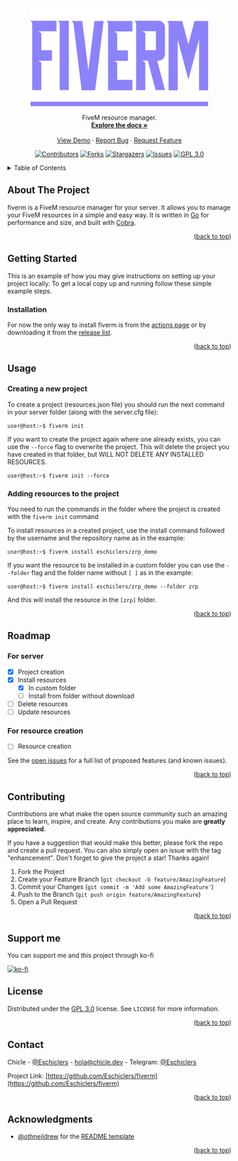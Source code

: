 <div id="top"></div>

<!-- PROJECT LOGO -->
<br />

<div align="center">

<img src="/doc/logo.svg">

</div>

  <p align="center">
    FiveM resource manager.
    <br />
    <a href="https://github.com/Eschiclers/fiverm"><strong>Explore the docs »</strong></a>
    <br />
    <br />
    <a href="https://github.com/Eschiclers/fiverm">View Demo</a>
    ·
    <a href="https://github.com/Eschiclers/fiverm/issues">Report Bug</a>
    ·
    <a href="https://github.com/Eschiclers/fiverm/issues">Request Feature</a>
  </p>
</div>

<!-- BADGES -->
<div align="center">

[![Contributors][contributors-shield]][contributors-url]
[![Forks][forks-shield]][forks-url]
[![Stargazers][stars-shield]][stars-url]
[![Issues][issues-shield]][issues-url]
[![GPL 3.0][license-shield]][license-url]

</div>

<!-- TABLE OF CONTENTS -->
<details>
  <summary>Table of Contents</summary>
  <ol>
    <li>
      <a href="#about-the-project">About The Project</a>
      <ul>
        <li><a href="#built-with">Built With</a></li>
      </ul>
    </li>
    <li>
      <a href="#getting-started">Getting Started</a>
      <ul>
        <li><a href="#prerequisites">Prerequisites</a></li>
        <li><a href="#installation">Installation</a></li>
      </ul>
    </li>
    <li><a href="#usage">Usage</a></li>
    <li><a href="#roadmap">Roadmap</a></li>
    <li><a href="#contributing">Contributing</a></li>
    <li><a href="#license">License</a></li>
    <li><a href="#contact">Contact</a></li>
    <li><a href="#acknowledgments">Acknowledgments</a></li>
  </ol>
</details>

<!-- ABOUT THE PROJECT -->

## About The Project

fiverm is a FiveM resource manager for your server. It allows you to manage your FiveM resources in a simple and easy way. It is written in [Go](https://github.com/golang/go) for performance and size, and built with [Cobra](https://github.com/spf13/cobra).

<p align="right">(<a href="#top">back to top</a>)</p>


<!-- GETTING STARTED -->

## Getting Started

This is an example of how you may give instructions on setting up your project locally.
To get a local copy up and running follow these simple example steps.

### Installation

For now the only way to install fiverm is from the [actions page](https://github.com/Eschiclers/fiverm/actions) or by downloading it from the [release list](https://github.com/Eschiclers/fiverm/releases).

<p align="right">(<a href="#top">back to top</a>)</p>

<!-- USAGE EXAMPLES -->

## Usage

### Creating a new project

To create a project (resources.json file) you should run the next command in your server folder (along with the server.cfg file):

```console
user@host:~$ fiverm init
```

If you want to create the project again where one already exists, you can use the `--force` flag to overwrite the project. This will delete the project you have created in that folder, but WILL NOT DELETE ANY INSTALLED RESOURCES.

```console
user@host:~$ fiverm init --force
```

### Adding resources to the project

You need to run the commands in the folder where the project is created with the `fiverm init` command

To install resources in a created project, use the install command followed by the username and the repository name as in the example:

```console
user@host:~$ fiverm install eschiclers/zrp_demo
```

If you want the resource to be installed in a custom folder you can use the `--folder` flag and the folder name without `[ ]` as in the example:

```console
user@host:~$ fiverm install eschiclers/zrp_demo --folder zrp
```
And this will install the resource in the `[zrp]` folder.

<p align="right">(<a href="#top">back to top</a>)</p>

<!-- ROADMAP -->

## Roadmap

### For server

- [X] Project creation
- [X] Install resources
  - [X] In custom folder
  - [ ] Install from folder without download
- [ ] Delete resources
- [ ] Update resources

### For resource creation

- [ ] Resource creation

See the [open issues](https://github.com/Eschiclers/fiverm/issues) for a full list of proposed features (and known issues).

<p align="right">(<a href="#top">back to top</a>)</p>

<!-- CONTRIBUTING -->

## Contributing

Contributions are what make the open source community such an amazing place to learn, inspire, and create. Any contributions you make are **greatly appreciated**.

If you have a suggestion that would make this better, please fork the repo and create a pull request. You can also simply open an issue with the tag "enhancement".
Don't forget to give the project a star! Thanks again!

1. Fork the Project
2. Create your Feature Branch (`git checkout -b feature/AmazingFeature`)
3. Commit your Changes (`git commit -m 'Add some AmazingFeature'`)
4. Push to the Branch (`git push origin feature/AmazingFeature`)
5. Open a Pull Request

<p align="right">(<a href="#top">back to top</a>)</p>

## Support me
You can support me and this project through ko-fi

[![ko-fi](https://ko-fi.com/img/githubbutton_sm.svg)](https://ko-fi.com/chicle)

<!-- LICENSE -->

## License

Distributed under the [GPL 3.0](https://www.gnu.org/licenses/gpl-3.0.html) license. See `LICENSE` for more information.

<p align="right">(<a href="#top">back to top</a>)</p>

<!-- CONTACT -->

## Contact

Chicle - [@Eschiclers](https://twitter.com/Eschiclers) - [hola@chicle.dev](mailto:hola@chicle.dev) - Telegram: [@Eschiclers](https://t.me/Eschiclers)

Project Link: [https://github.com/Eschiclers/fiverm](https://github.com/Eschiclers/fiverm)

<p align="right">(<a href="#top">back to top</a>)</p>

<!-- ACKNOWLEDGMENTS -->

## Acknowledgments

- [@othneildrew](https://github.com/othneildrew/) for the [README template](https://github.com/othneildrew/Best-README-Template/blob/master/BLANK_README.md)

<p align="right">(<a href="#top">back to top</a>)</p>

<!-- MARKDOWN LINKS & IMAGES -->
<!-- https://www.markdownguide.org/basic-syntax/#reference-style-links -->

[contributors-shield]: https://img.shields.io/github/contributors/Eschiclers/fiverm.svg?style=for-the-badge
[contributors-url]: https://github.com/Eschiclers/fiverm/graphs/contributors
[forks-shield]: https://img.shields.io/github/forks/Eschiclers/fiverm.svg?style=for-the-badge
[forks-url]: https://github.com/Eschiclers/fiverm/network/members
[stars-shield]: https://img.shields.io/github/stars/Eschiclers/fiverm.svg?style=for-the-badge
[stars-url]: https://github.com/Eschiclers/fiverm/stargazers
[issues-shield]: https://img.shields.io/github/issues/Eschiclers/fiverm.svg?style=for-the-badge
[issues-url]: https://github.com/Eschiclers/fiverm/issues
[license-shield]: https://img.shields.io/github/license/Eschiclers/fiverm.svg?style=for-the-badge
[license-url]: https://github.com/Eschiclers/fiverm/blob/master/LICENSE.txt
[linkedin-shield]: https://img.shields.io/badge/-LinkedIn-black.svg?style=for-the-badge&logo=linkedin&colorB=555
[linkedin-url]: https://linkedin.com/in/linkedin_username
[product-screenshot]: images/screenshot.png
